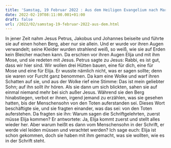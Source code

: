 ```yaml
---
title: 'Samstag, 19 Februar 2022 : Aus dem Heiligen Evangelium nach Markus - Mk 9,2-13.'
date: 2022-02-19T08:11:00.001+01:00
draft: false
url: /2022/02/samstag-19-februar-2022-aus-dem.html
---
```


In jener Zeit nahm Jesus Petrus, Jakobus und Johannes beiseite und führte sie auf einen hohen Berg, aber nur sie allein. Und er wurde vor ihren Augen verwandelt; seine Kleider wurden strahlend weiß, so weiß, wie sie auf Erden kein Bleicher machen kann. Da erschien vor ihren Augen Elija und mit ihm Mose, und sie redeten mit Jesus. Petrus sagte zu Jesus: Rabbi, es ist gut, dass wir hier sind. Wir wollen drei Hütten bauen, eine für dich, eine für Mose und eine für Elija. Er wusste nämlich nicht, was er sagen sollte; denn sie waren vor Furcht ganz benommen. Da kam eine Wolke und warf ihren Schatten auf sie, und aus der Wolke rief eine Stimme: Das ist mein geliebter Sohn; auf ihn sollt ihr hören. Als sie dann um sich blickten, sahen sie auf einmal niemand mehr bei sich außer Jesus. Während sie den Berg hinabstiegen, verbot er ihnen, irgend jemand zu erzählen, was sie gesehen hatten, bis der Menschensohn von den Toten auferstanden sei. Dieses Wort beschäftigte sie, und sie fragten einander, was das sei: von den Toten auferstehen. Da fragten sie ihn: Warum sagen die Schriftgelehrten, zuerst müsse Elija kommen? Er antwortete: Ja, Elija kommt zuerst und stellt alles wieder her. Aber warum heißt es dann vom Menschensohn in der Schrift, er werde viel leiden müssen und verachtet werden? Ich sage euch: Elija ist schon gekommen, doch sie haben mit ihm gemacht, was sie wollten, wie es in der Schrift steht.